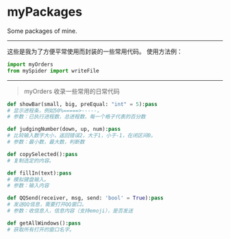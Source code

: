 # myPackages
Some packages of mine.

----------------------------------------

这些是我为了方便平常使用而封装的一些常用代码。
使用方法例：
```python
import myOrders
from mySpider import writeFile
```

---

> myOrders
>收录一些常用的日常代码
```python
def showBar(small, big, preEqual: "int" = 5):pass
# 显示进程条，例如50%=====>-----。
# 参数：已执行进程数，总进程数，每一个格子代表的百分数

def judgingNumber(down, up, num):pass
# 比较输入数字大小，返回错误2，大于1，小于-1，在闭区间0。
# 参数：最小数，最大数，判断数

def copySelected():pass
# 复制选定的内容。

def fillIn(text):pass
# 模拟键盘输入。
# 参数：输入内容

def QQSend(receiver, msg, send: 'bool' = True):pass
# 发送QQ信息，需要打开QQ窗口。
# 参数：收信息人，信息内容（支持emoji），是否发送

def getAllWindows():pass
# 获取所有打开的窗口名字。
```